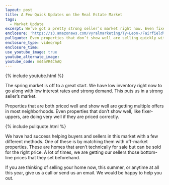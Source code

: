```yaml
---
layout: post
title: A Few Quick Updates on the Real Estate Market
tags:
  - Market Update
excerpt: We’ve got a pretty strong seller’s market right now. Even fixer-upper homes are selling with multiple offers. Homes that are priced right and show well are selling for even more.
enclosure: 'https://s3.amazonaws.com/vyralmarketing/Ty+Leon-/Fairfield%2C+CA+Real+Estate+May+Market+Update.mp4'
pullquote: Even properties that don’t show well are selling quickly with multiple offers.
enclosure_type: video/mp4
enclosure_time:
use_youtube_image: true
youtube_alternate_image:
youtube_code: md4aVR4ChAQ
---
```



{% include youtube.html %}

The spring market is off to a great start. We have low inventory right now to go along with low interest rates and strong demand. This puts us in a strong seller’s market.&nbsp;

Properties that are both priced well and show well are getting multiple offers in most neighborhoods. Even properties that don’t show well, like fixer-uppers, are doing very well if they are priced correctly.&nbsp;

{% include pullquote.html %}

We have had success helping buyers and sellers in this market with a few different methods. One of these is by matching them with off-market properties. These are homes that aren’t technically for sale but can be sold for the right price. A lot of times, we are getting our sellers those bottom-line prices that they set beforehand.

If you are thinking of selling your home now, this summer, or anytime at all this year, give us a call or send us an email. We would be happy to help you out.